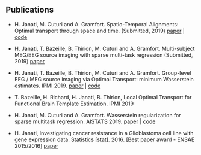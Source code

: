 ## Publications

- H. Janati, M. Cuturi and A. Gramfort. Spatio-Temporal Alignments: Optimal transport through space and time. (Submitted, 2019)
[paper](https://arxiv.org/pdf/1910.03860.pdf) | [code](https://github.com/hichamjanati/spatiotemporal-ot)

- H. Janati, T. Bazeille, B. Thirion, M. Cuturi and A. Gramfort.
Multi-subject MEG/EEG source imaging with sparse multi-task regression (Submitted, 2019)
[paper](https://arxiv.org/pdf/1910.01914.pdf)

- H. Janati, T. Bazeille, B. Thirion, M. Cuturi and A. Gramfort.
Group-level EEG / MEG source imaging via Optimal Transport: minimum Wasserstein estimates. IPMI 2019.
[paper](https://arxiv.org/abs/1902.04812) | [code](https://github.com/hichamjanati/mwe)

- T. Bazeille, H. Richard, H. Janati, B. Thirion,
Local Optimal Transport for Functional Brain Template Estimation. IPMI 2019

- H. Janati, M. Cuturi and A. Gramfort. Wasserstein regularization for sparse multitask regression. AISTATS 2019.
[paper](http://proceedings.mlr.press/v89/janati19a.html) | [code](https://github.com/hichamjanati/mtw)

- H. Janati, Investigating cancer resistance in a Glioblastoma cell line with gene expression
data. Statistics [stat]. 2016.  [Best paper award - ENSAE 2015/2016]
[paper](https://hal.inria.fr/hal-01412944/document)
